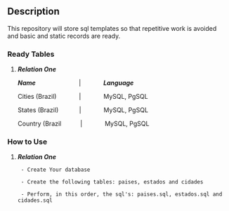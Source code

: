 ## Description
This repository will store sql templates so that repetitive work is avoided and basic and static records are ready.

### Ready Tables
1. **_Relation One_**

	**_Name_**		&nbsp; &nbsp; &nbsp; &nbsp; &nbsp; &nbsp; &nbsp; &nbsp; &nbsp; &nbsp; &nbsp; &nbsp; | &nbsp; &nbsp; &nbsp; &nbsp; &nbsp; &nbsp; **_Language_**

	Cities (Brazil)&nbsp; &nbsp; &nbsp; &nbsp; &nbsp; &nbsp; &nbsp;| &nbsp; &nbsp; &nbsp; &nbsp; &nbsp; &nbsp; MySQL, PgSQL
	
	States (Brazil)	&nbsp; &nbsp; &nbsp; &nbsp; &nbsp; &nbsp;| &nbsp; &nbsp; &nbsp; &nbsp; &nbsp; &nbsp; MySQL, PgSQL
	
	Country (Brazil &nbsp; &nbsp; &nbsp; &nbsp; &nbsp; | &nbsp; &nbsp; &nbsp; &nbsp; &nbsp; &nbsp; MySQL, PgSQL

### How to Use
1. **_Relation One_**

		- Create Your database
		
		- Create the following tables: paises, estados and cidades
		
		- Perform, in this order, the sql's: paises.sql, estados.sql and cidades.sql

